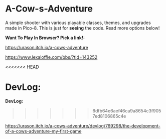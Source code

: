 # A-Cow-s-Adventure
A simple shooter with various playable classes, themes, and upgrades made in Pico-8. This is just for **seeing** the code. Read more options below!

**Want To Play In Browser? Pick a link!:**

https://urason.itch.io/a-cows-adventure

https://www.lexaloffle.com/bbs/?tid=143252

<<<<<<< HEAD

DevLog:
=======
**DevLog:**
>>>>>>> 6dfb64e6aef46ca9a8654c3f9057ed8106865c4e

https://urason.itch.io/a-cows-adventure/devlog/769298/the-development-of-a-cows-adventure-my-first-game
